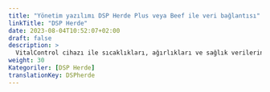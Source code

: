 ```yaml
---
title: "Yönetim yazılımı DSP Herde Plus veya Beef ile veri bağlantısı"
linkTitle: "DSP Herde"
date: 2023-08-04T10:52:07+02:00
draft: false
description: >
  VitalControl cihazı ile sıcaklıkları, ağırlıkları ve sağlık verilerini kolayca kaydedin ve kaydedilen verileri *Herde* yazılımına aktarın.
weight: 30
Kategoriler: [DSP Herde]
translationKey: DSPherde
---
```

